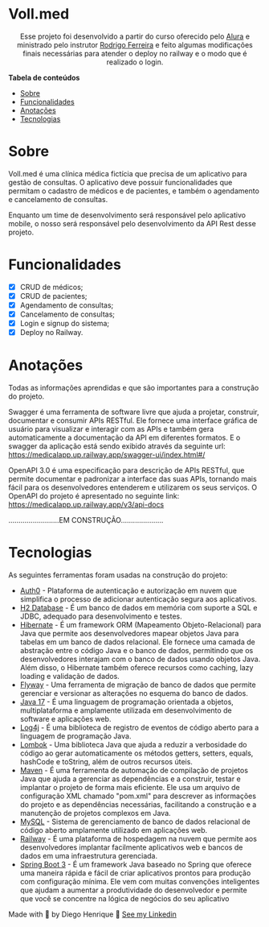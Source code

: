 # Voll.med

<p align="center">Esse projeto foi desenvolvido a partir do curso oferecido pelo <a href="https://www.alura.com.br/">Alura</a> e ministrado pelo instrutor <a href="https://cursos.alura.com.br/user/rodrigo-ferreira">Rodrigo Ferreira</a> e feito algumas modificações finais necessárias para atender o deploy no railway e o modo que é realizado o login.</p>

<b>Tabela de conteúdos</b>

- [Sobre](#Sobre)
- [Funcionalidades](#Funcionalidades)
- [Anotações](#Anotações)
- [Tecnologias](#Tecnologias)

# Sobre

Voll.med é uma clínica médica fictícia que precisa de um aplicativo para gestão de consultas. O aplicativo deve possuir funcionalidades que permitam o cadastro de médicos e de pacientes, e também o agendamento e cancelamento de consultas.

Enquanto um time de desenvolvimento será responsável pelo aplicativo mobile, o nosso será responsável pelo desenvolvimento da API Rest desse projeto.

# Funcionalidades

- [x] CRUD de médicos;
- [x] CRUD de pacientes;
- [x] Agendamento de consultas;
- [x] Cancelamento de consultas;
- [x] Login e signup do sistema;
- [x] Deploy no Railway.

# Anotações

Todas as informações aprendidas e que são importantes para a construção do projeto.


Swagger é uma ferramenta de software livre que ajuda a projetar, construir, documentar e consumir APIs RESTful. Ele fornece uma interface gráfica de usuário para visualizar e interagir com as APIs e também gera automaticamente a documentação da API em diferentes formatos.
E o swagger da aplicação está sendo exibido através da seguinte url: <a href="https://medicalapp.up.railway.app/swagger-ui/index.html#/">https://medicalapp.up.railway.app/swagger-ui/index.html#/</a>

OpenAPI 3.0 é uma especificação para descrição de APIs RESTful, que permite documentar e padronizar a interface das suas APIs, tornando mais fácil para os desenvolvedores entenderem e utilizarem os seus serviços.
O OpenAPI do projeto é apresentado no seguinte link: <a href="https://medicalapp.up.railway.app/v3/api-docs">https://medicalapp.up.railway.app/v3/api-docs</a>

.........................EM CONSTRUÇÃO.....................

# Tecnologias

As seguintes ferramentas foram usadas na construção do projeto:

- [Auth0](https://auth0.com/docs/) - Plataforma de autenticação e autorização em nuvem que simplifica o processo de adicionar autenticação segura aos aplicativos.
- [H2 Database](https://www.h2database.com/html/main.html) - É um banco de dados em memória com suporte a SQL e JDBC, adequado para desenvolvimento e testes.
- [Hibernate](https://hibernate.org/orm/documentation/6.2/) - É um framework ORM (Mapeamento Objeto-Relacional) para Java que permite aos desenvolvedores mapear objetos Java para tabelas em um banco de dados relacional. Ele fornece uma camada de abstração entre o código Java e o banco de dados, permitindo que os desenvolvedores interajam com o banco de dados usando objetos Java. Além disso, o Hibernate também oferece recursos como caching, lazy loading e validação de dados.
- [Flyway](https://flywaydb.org/documentation/) - Uma ferramenta de migração de banco de dados que permite gerenciar e versionar as alterações no esquema do banco de dados.
- [Java 17](https://www.oracle.com/java/) - É uma linguagem de programação orientada a objetos, multiplataforma e amplamente utilizada em desenvolvimento de software e aplicações web.
- [Log4j](https://logging.apache.org/log4j/2.x/javadoc.html) - É uma biblioteca de registro de eventos de código aberto para a linguagem de programação Java.
- [Lombok](https://projectlombok.org/api/) - Uma biblioteca Java que ajuda a reduzir a verbosidade do código ao gerar automaticamente os métodos getters, setters, equals, hashCode e toString, além de outros recursos úteis.
- [Maven](https://maven.apache.org/guides/) - É uma ferramenta de automação de compilação de projetos Java que ajuda a gerenciar as dependências e a construir, testar e implantar o projeto de forma mais eficiente. Ele usa um arquivo de configuração XML chamado "pom.xml" para descrever as informações do projeto e as dependências necessárias, facilitando a construção e a manutenção de projetos complexos em Java.
- [MySQL](https://dev.mysql.com/doc/) - Sistema de gerenciamento de banco de dados relacional de código aberto amplamente utilizado em aplicações web.
- [Railway](https://docs.railway.app/) - É uma plataforma de hospedagem na nuvem que permite aos desenvolvedores implantar facilmente aplicativos web e bancos de dados em uma infraestrutura gerenciada.
- [Spring Boot 3](https://docs.spring.io/spring-boot/docs/current/reference/htmlsingle/) - É um framework Java baseado no Spring que oferece uma maneira rápida e fácil de criar aplicativos prontos para produção com configuração mínima. Ele vem com muitas convenções inteligentes que ajudam a aumentar a produtividade do desenvolvedor e permite que você se concentre na lógica de negócios do seu aplicativo

Made with 💜 by Diego Henrique 👋 [See my Linkedin](https://www.linkedin.com/in/diegohts/)

